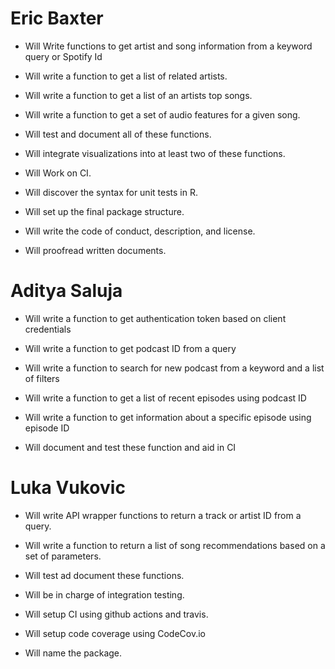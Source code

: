 # Eric Baxter

- Will Write functions to get artist and song information from a keyword query or Spotify Id

- Will write a function to get a list of related artists. 

- Will write a function to get a list of an artists top songs. 

- Will write a function to get a set of audio features for a given song. 

- Will test and document all of these functions. 

- Will integrate visualizations into at least two of these functions.

- Will Work on CI.

- Will discover the syntax for unit tests in R.

- Will set up the final package structure.

- Will write the code of conduct, description, and license.

- Will proofread written documents.


# Aditya Saluja

- Will write a function to get authentication token based on client credentials 

- Will write a function to get podcast ID from a query 

- Will write a function to search for new podcast from a keyword and a list of filters  

- Will write a function to get a list of recent episodes using podcast ID

- Will write a function to get information about a specific episode using episode ID

- Will document and test these function and aid in CI


# Luka Vukovic

- Will write API wrapper functions to return a track or artist ID from a query.

- Will write a function to return a list of song recommendations based on a set of parameters. 
- Will test ad document these functions. 

- Will be in charge of integration testing.

- Will setup CI using github actions and travis.

- Will setup code coverage using CodeCov.io

- Will name the package.
